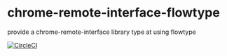 # chrome-remote-interface-flowtype
provide a chrome-remote-interface library type at using flowtype

[![CircleCI](https://circleci.com/gh/teitei-tk/chrome-remote-interface-flowtype/tree/master.svg?style=svg)](https://circleci.com/gh/teitei-tk/chrome-remote-interface-flowtype/tree/master)
